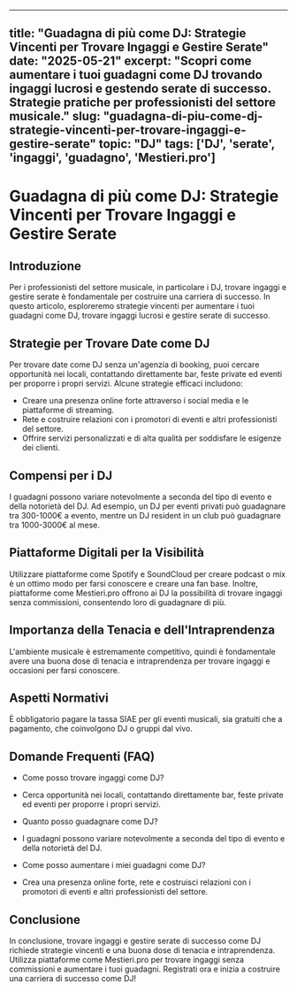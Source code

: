 
---
title: "Guadagna di più come DJ: Strategie Vincenti per Trovare Ingaggi e Gestire Serate"
date: "2025-05-21"
excerpt: "Scopri come aumentare i tuoi guadagni come DJ trovando ingaggi lucrosi e gestendo serate di successo. Strategie pratiche per professionisti del settore musicale."
slug: "guadagna-di-piu-come-dj-strategie-vincenti-per-trovare-ingaggi-e-gestire-serate"
topic: "DJ"
tags: ['DJ', 'serate', 'ingaggi', 'guadagno', 'Mestieri.pro']
---

# Guadagna di più come DJ: Strategie Vincenti per Trovare Ingaggi e Gestire Serate

## Introduzione

Per i professionisti del settore musicale, in particolare i DJ, trovare ingaggi e gestire serate è fondamentale per costruire una carriera di successo. In questo articolo, esploreremo strategie vincenti per aumentare i tuoi guadagni come DJ, trovare ingaggi lucrosi e gestire serate di successo.

## Strategie per Trovare Date come DJ

Per trovare date come DJ senza un'agenzia di booking, puoi cercare opportunità nei locali, contattando direttamente bar, feste private ed eventi per proporre i propri servizi. Alcune strategie efficaci includono:

* Creare una presenza online forte attraverso i social media e le piattaforme di streaming.
* Rete e costruire relazioni con i promotori di eventi e altri professionisti del settore.
* Offrire servizi personalizzati e di alta qualità per soddisfare le esigenze dei clienti.

## Compensi per i DJ

I guadagni possono variare notevolmente a seconda del tipo di evento e della notorietà del DJ. Ad esempio, un DJ per eventi privati può guadagnare tra 300-1000€ a evento, mentre un DJ resident in un club può guadagnare tra 1000-3000€ al mese.

## Piattaforme Digitali per la Visibilità

Utilizzare piattaforme come Spotify e SoundCloud per creare podcast o mix è un ottimo modo per farsi conoscere e creare una fan base. Inoltre, piattaforme come Mestieri.pro offrono ai DJ la possibilità di trovare ingaggi senza commissioni, consentendo loro di guadagnare di più.

## Importanza della Tenacia e dell'Intraprendenza

L'ambiente musicale è estremamente competitivo, quindi è fondamentale avere una buona dose di tenacia e intraprendenza per trovare ingaggi e occasioni per farsi conoscere.

## Aspetti Normativi

È obbligatorio pagare la tassa SIAE per gli eventi musicali, sia gratuiti che a pagamento, che coinvolgono DJ o gruppi dal vivo.

## Domande Frequenti (FAQ)

* Come posso trovare ingaggi come DJ?
 + Cerca opportunità nei locali, contattando direttamente bar, feste private ed eventi per proporre i propri servizi.
* Quanto posso guadagnare come DJ?
 + I guadagni possono variare notevolmente a seconda del tipo di evento e della notorietà del DJ.
* Come posso aumentare i miei guadagni come DJ?
 + Crea una presenza online forte, rete e costruisci relazioni con i promotori di eventi e altri professionisti del settore.

## Conclusione

In conclusione, trovare ingaggi e gestire serate di successo come DJ richiede strategie vincenti e una buona dose di tenacia e intraprendenza. Utilizza piattaforme come Mestieri.pro per trovare ingaggi senza commissioni e aumentare i tuoi guadagni. Registrati ora e inizia a costruire una carriera di successo come DJ!
